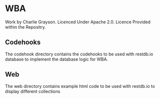 # WBA

Work by Charlie Grayson.
Licenced Under Apache 2.0.
Licence Provided within the Repositry.

## Codehooks
The codehook directory contains the codehooks to be used with restdb.io database to implement the database logic for WBA.

## Web
The web directory contains example html code to be used with restdb.io to display different collections



